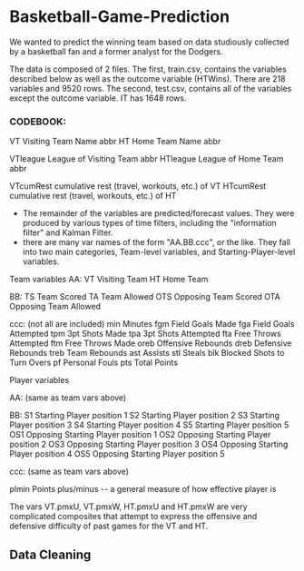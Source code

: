 # Basketball-Game-Prediction
We wanted to predict the winning team based on data studiously collected by a basketball fan and a former analyst for the Dodgers. 

The data is composed of 2 files. The first, train.csv, contains the variables described below as well as the outcome variable (HTWins). There are 218 variables and 9520 rows. The second, test.csv, contains all of the variables except the outcome variable. IT has 1648 rows. 

### CODEBOOK:

VT Visiting Team Name abbr
HT Home Team Name abbr

VTleague League of Visiting Team abbr
HTleague League of Home Team abbr

VTcumRest cumulative rest (travel, workouts, etc.) of VT
HTcumRest cumulative rest (travel, workouts, etc.) of HT

* The remainder of the variables are predicted/forecast values. They were produced by various types of time filters, including the "information filter" and Kalman Filter.
* there are many var names of the form "AA.BB.ccc", or the like. They fall into two main categories, Team-level variables, and Starting-Player-level variables.

Team variables
AA:
VT Visiting Team
HT Home Team

BB:
TS Team Scored
TA Team Allowed
OTS Opposing Team Scored
OTA Opposing Team Allowed

ccc:
(not all are included)
min Minutes
fgm Field Goals Made
fga Field Goals Attempted
tpm 3pt Shots Made
tpa 3pt Shots Attempted
fta Free Throws Attempted
ftm Free Throws Made
oreb Offensive Rebounds
dreb Defensive Rebounds
treb Team Rebounds
ast Assists
stl Steals
blk Blocked Shots
to Turn Overs
pf Personal Fouls
pts Total Points

Player variables

AA:
(same as team vars above)

BB:
S1 Starting Player position 1
S2 Starting Player position 2
S3 Starting Player position 3
S4 Starting Player position 4
S5 Starting Player position 5
OS1 Opposing Starting Player position 1
OS2 Opposing Starting Player position 2
OS3 Opposing Starting Player position 3
OS4 Opposing Starting Player position 4
OS5 Opposing Starting Player position 5

ccc:
(same as team vars above)

plmin Points plus/minus -- a general measure of how effective player is

The vars VT.pmxU, VT.pmxW, HT.pmxU and HT.pmxW are very complicated composites that attempt to express the offensive and defensive difficulty of past games for the VT and HT.


## Data Cleaning
